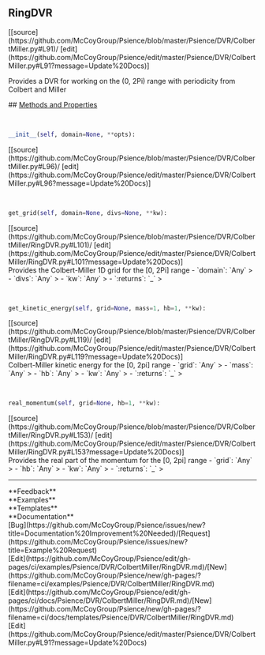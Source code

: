 ## <a id="Psience.DVR.ColbertMiller.RingDVR">RingDVR</a> 

<div class="docs-source-link" markdown="1">
[[source](https://github.com/McCoyGroup/Psience/blob/master/Psience/DVR/ColbertMiller.py#L91)/
[edit](https://github.com/McCoyGroup/Psience/edit/master/Psience/DVR/ColbertMiller.py#L91?message=Update%20Docs)]
</div>

Provides a DVR for working on the (0, 2Pi) range with periodicity from Colbert and Miller







<div class="collapsible-section">
 <div class="collapsible-section collapsible-section-header" markdown="1">
## <a class="collapse-link" data-toggle="collapse" href="#methods" markdown="1"> Methods and Properties</a> <a class="float-right" data-toggle="collapse" href="#methods"><i class="fa fa-chevron-down"></i></a>
 </div>
 <div class="collapsible-section collapsible-section-body collapse show" id="methods" markdown="1">
 
<a id="Psience.DVR.ColbertMiller.RingDVR.__init__" class="docs-object-method">&nbsp;</a> 
```python
__init__(self, domain=None, **opts): 
```
<div class="docs-source-link" markdown="1">
[[source](https://github.com/McCoyGroup/Psience/blob/master/Psience/DVR/ColbertMiller.py#L96)/
[edit](https://github.com/McCoyGroup/Psience/edit/master/Psience/DVR/ColbertMiller.py#L96?message=Update%20Docs)]
</div>


<a id="Psience.DVR.ColbertMiller.RingDVR.get_grid" class="docs-object-method">&nbsp;</a> 
```python
get_grid(self, domain=None, divs=None, **kw): 
```
<div class="docs-source-link" markdown="1">
[[source](https://github.com/McCoyGroup/Psience/blob/master/Psience/DVR/ColbertMiller/RingDVR.py#L101)/
[edit](https://github.com/McCoyGroup/Psience/edit/master/Psience/DVR/ColbertMiller/RingDVR.py#L101?message=Update%20Docs)]
</div>
Provides the Colbert-Miller 1D grid for the [0, 2Pi] range
  - `domain`: `Any`
    > 
  - `divs`: `Any`
    > 
  - `kw`: `Any`
    > 
  - `:returns`: `_`
    >


<a id="Psience.DVR.ColbertMiller.RingDVR.get_kinetic_energy" class="docs-object-method">&nbsp;</a> 
```python
get_kinetic_energy(self, grid=None, mass=1, hb=1, **kw): 
```
<div class="docs-source-link" markdown="1">
[[source](https://github.com/McCoyGroup/Psience/blob/master/Psience/DVR/ColbertMiller/RingDVR.py#L119)/
[edit](https://github.com/McCoyGroup/Psience/edit/master/Psience/DVR/ColbertMiller/RingDVR.py#L119?message=Update%20Docs)]
</div>
Colbert-Miller kinetic energy for the [0, 2pi] range
  - `grid`: `Any`
    > 
  - `mass`: `Any`
    > 
  - `hb`: `Any`
    > 
  - `kw`: `Any`
    > 
  - `:returns`: `_`
    >


<a id="Psience.DVR.ColbertMiller.RingDVR.real_momentum" class="docs-object-method">&nbsp;</a> 
```python
real_momentum(self, grid=None, hb=1, **kw): 
```
<div class="docs-source-link" markdown="1">
[[source](https://github.com/McCoyGroup/Psience/blob/master/Psience/DVR/ColbertMiller/RingDVR.py#L153)/
[edit](https://github.com/McCoyGroup/Psience/edit/master/Psience/DVR/ColbertMiller/RingDVR.py#L153?message=Update%20Docs)]
</div>
Provides the real part of the momentum for the [0, 2pi] range
  - `grid`: `Any`
    > 
  - `hb`: `Any`
    > 
  - `kw`: `Any`
    > 
  - `:returns`: `_`
    >
 </div>
</div>












---


<div markdown="1" class="text-secondary">
<div class="container">
  <div class="row">
   <div class="col" markdown="1">
**Feedback**   
</div>
   <div class="col" markdown="1">
**Examples**   
</div>
   <div class="col" markdown="1">
**Templates**   
</div>
   <div class="col" markdown="1">
**Documentation**   
</div>
   <div class="col" markdown="1">
   
</div>
   <div class="col" markdown="1">
   
</div>
   <div class="col" markdown="1">
   
</div>
</div>
  <div class="row">
   <div class="col" markdown="1">
[Bug](https://github.com/McCoyGroup/Psience/issues/new?title=Documentation%20Improvement%20Needed)/[Request](https://github.com/McCoyGroup/Psience/issues/new?title=Example%20Request)   
</div>
   <div class="col" markdown="1">
[Edit](https://github.com/McCoyGroup/Psience/edit/gh-pages/ci/examples/Psience/DVR/ColbertMiller/RingDVR.md)/[New](https://github.com/McCoyGroup/Psience/new/gh-pages/?filename=ci/examples/Psience/DVR/ColbertMiller/RingDVR.md)   
</div>
   <div class="col" markdown="1">
[Edit](https://github.com/McCoyGroup/Psience/edit/gh-pages/ci/docs/Psience/DVR/ColbertMiller/RingDVR.md)/[New](https://github.com/McCoyGroup/Psience/new/gh-pages/?filename=ci/docs/templates/Psience/DVR/ColbertMiller/RingDVR.md)   
</div>
   <div class="col" markdown="1">
[Edit](https://github.com/McCoyGroup/Psience/edit/master/Psience/DVR/ColbertMiller.py#L91?message=Update%20Docs)   
</div>
   <div class="col" markdown="1">
   
</div>
   <div class="col" markdown="1">
   
</div>
   <div class="col" markdown="1">
   
</div>
</div>
</div>
</div>